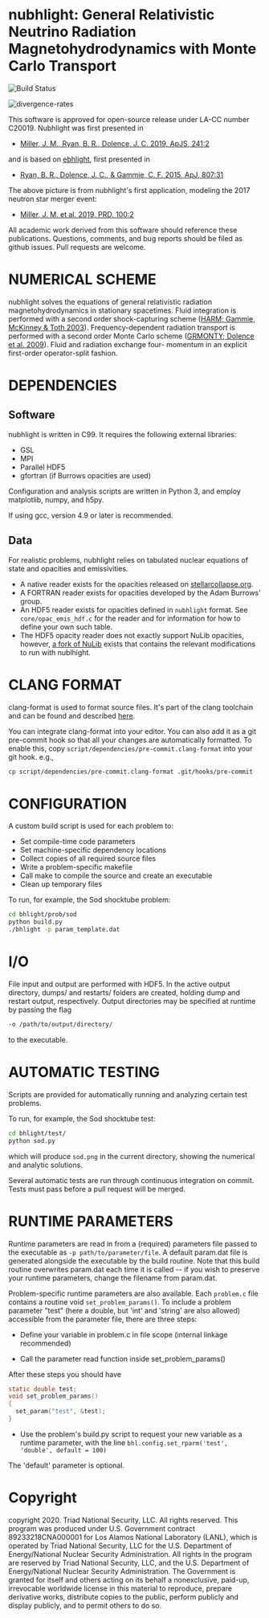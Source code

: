 nubhlight: General Relativistic Neutrino Radiation Magnetohydrodynamics with Monte Carlo Transport
===

![Build Status](https://github.com/LANL/nubhlight/actions/workflows/tests.yml/badge.svg)

![divergence-rates](data/gw170817-sinh10-divergence-rates-tavg.png)

This software is approved for open-source release under LA-CC number C20019. Nubhlight was first presented in

- [Miller, J. M., Ryan, B. R., Dolence, J. C. 2019, ApJS, 241:2](https://doi.org/10.3847/1538-4365/ab09fc)

and is based on [ebhlight](https://github.com/AFD-Illinois/ebhlight), first presented in

- [Ryan, B. R., Dolence, J. C., & Gammie, C. F. 2015, ApJ, 807:31](https://doi.org/10.1088/0004-637X/807/1/31)

The above picture is from nubhlight's first application, modeling the 2017 neutron star merger event:

- [Miller, J. M. et al. 2019, PRD, 100:2](https://doi.org/10.1103/PhysRevD.100.023008)

All academic work derived from this software should reference these
publications. Questions, comments, and bug reports should be filed as
github issues. Pull requests are welcome.

# NUMERICAL SCHEME

nubhlight solves the equations of general relativistic radiation
magnetohydrodynamics in stationary spacetimes. Fluid integration is
performed with a second order shock-capturing scheme ([HARM; Gammie,
McKinney & Toth 2003](https://doi.org/10.1086/374594)).
Frequency-dependent radiation transport is performed with a second
order Monte Carlo scheme ([GRMONTY; Dolence et
al. 2009](https://doi.org/10.1088/0067-0049/184/2/387)). Fluid and
radiation exchange four- momentum in an explicit first-order
operator-split fashion.

# DEPENDENCIES

## Software

nubhlight is written in C99. It requires the following external libraries:
  - GSL
  - MPI
  - Parallel HDF5
  - gfortran (if Burrows opacities are used)

Configuration and analysis scripts are written in Python 3, and employ
matplotlib, numpy, and h5py.

If using gcc, version 4.9 or later is recommended.

## Data

For realistic problems, nubhlight relies on tabulated nuclear
equations of state and opacities and emissivities.
- A native reader exists for the opacities released on
[stellarcollapse.org](https://stellarcollapse.org/).
- A FORTRAN reader exists for opacities developed by the Adam Burrows' group.
- An HDF5 reader exists for opacities defined in `nubhlight`
  format. See `core/opac_emis_hdf.c` for the reader and for
  information for how to define your own such table.
- The HDF5 opacity reader does not exactly support NuLib opacities,
  however, [a fork of
  NuLib](https://github.com/Yurlungur/NuLib/pull/1) exists that
  contains the relevant modifications to run with nublhight.


# CLANG FORMAT

clang-format is used to format source files. It's part of the clang
toolchain and can be found and described [here](https://releases.llvm.org/3.8.0/tools/clang/docs/ClangFormat.html).

You can integrate clang-format into your editor. You can also add it
as a git pre-commit hook so that all your changes are automatically
formatted. To enable this, copy
`script/dependencies/pre-commit.clang-format` into your git hook. e.g.,

```bash
cp script/dependencies/pre-commit.clang-format .git/hooks/pre-commit
```

# CONFIGURATION

A custom build script is used for each problem to:
  - Set compile-time code parameters
  - Set machine-specific dependency locations
  - Collect copies of all required source files
  - Write a problem-specific makefile
  - Call make to compile the source and create an executable
  - Clean up temporary files

To run, for example, the Sod shocktube problem:
```bash
cd bhlight/prob/sod
python build.py
./bhlight -p param_template.dat
```

# I/O

File input and output are performed with HDF5. In the active output directory,
dumps/ and restarts/ folders are created, holding dump and restart output,
respectively. Output directories may be specified at runtime by passing the flag

```bash
-o /path/to/output/directory/
```

to the executable.

# AUTOMATIC TESTING

Scripts are provided for automatically running and analyzing certain test
problems.

To run, for example, the Sod shocktube test:
```bash
cd bhlight/test/
python sod.py
```
which will produce `sod.png` in the current directory, showing the numerical and
analytic solutions.

Several automatic tests are run through continuous integration on
commit. Tests must pass before a pull request will be merged.

# RUNTIME PARAMETERS

Runtime parameters are read in from a (required) parameters file passed to the 
executable as `-p path/to/parameter/file`. A default param.dat file is generated
alongside the executable by the build routine. Note that this build routine 
overwrites param.dat each time it is called -- if you wish to preserve your 
runtime parameters, change the filename from param.dat. 

Problem-specific runtime parameters are also available. Each `problem.c` file 
contains a routine void `set_problem_params()`. To include a problem parameter
"test" (here a double, but 'int' and 'string' are also allowed) accessible from 
the parameter file, there are three steps:

- Define your variable in problem.c in file scope (internal linkage 
recommended)

- Call the parameter read function inside set_problem_params()

After these steps you should have
```C
static double test;
void set_problem_params()
{
  set_param("test", &test);
}
```

- Use the problem's build.py script to request your new variable as a runtime
parameter, with the line `bhl.config.set_rparm('test', 'double', default = 100)`

The 'default' parameter is optional.

# Copyright

copyright 2020. Triad National Security, LLC. All rights reserved.
This program was produced under U.S. Government contract
89233218CNA000001 for Los Alamos National Laboratory (LANL), which is
operated by Triad National Security, LLC for the U.S.  Department of
Energy/National Nuclear Security Administration. All rights in the
program are reserved by Triad National Security, LLC, and the
U.S. Department of Energy/National Nuclear Security
Administration. The Government is granted for itself and others acting
on its behalf a nonexclusive, paid-up, irrevocable worldwide license
in this material to reproduce, prepare derivative works, distribute
copies to the public, perform publicly and display publicly, and to
permit others to do so.
